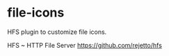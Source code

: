 # file-icons

HFS plugin to customize file icons.

HFS ~ HTTP File Server https://github.com/rejetto/hfs
